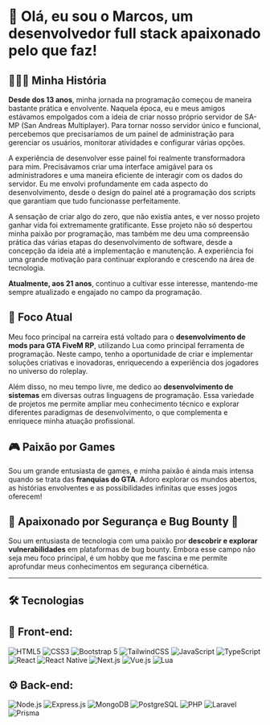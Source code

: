 # 👋 Olá, eu sou o Marcos, um desenvolvedor full stack apaixonado pelo que faz!

## 👨🏻‍💻 Minha História
**Desde dos 13 anos**,  minha jornada na programação começou de maneira bastante prática e envolvente. Naquela época, eu e meus amigos estávamos empolgados com a ideia de criar nosso próprio servidor de SA-MP (San Andreas Multiplayer). Para tornar nosso servidor único e funcional, percebemos que precisaríamos de um painel de administração para gerenciar os usuários, monitorar atividades e configurar várias opções.

A experiência de desenvolver esse painel foi realmente transformadora para mim. Precisávamos criar uma interface amigável para os administradores e uma maneira eficiente de interagir com os dados do servidor. Eu me envolvi profundamente em cada aspecto do desenvolvimento, desde o design do painel até a programação dos scripts que garantiam que tudo funcionasse perfeitamente.

A sensação de criar algo do zero, que não existia antes, e ver nosso projeto ganhar vida foi extremamente gratificante. Esse projeto não só despertou minha paixão por programação, mas também me deu uma compreensão prática das várias etapas do desenvolvimento de software, desde a concepção da ideia até a implementação e manutenção. A experiência foi uma grande motivação para continuar explorando e crescendo na área de tecnologia.

**Atualmente, aos 21 anos**, continuo a cultivar esse interesse, mantendo-me sempre atualizado e engajado no campo da programação.

## 🚀 Foco Atual
Meu foco principal na carreira está voltado para o **desenvolvimento de mods para GTA FiveM RP**, utilizando Lua como principal ferramenta de programação. Neste campo, tenho a oportunidade de criar e implementar soluções criativas e inovadoras, enriquecendo a experiência dos jogadores no universo do roleplay.

Além disso, no meu tempo livre, me dedico ao **desenvolvimento de sistemas** em diversas outras linguagens de programação. Essa variedade de projetos me permite ampliar meu conhecimento técnico e explorar diferentes paradigmas de desenvolvimento, o que complementa e enriquece minha atuação profissional.

## 🎮 Paixão por Games
Sou um grande entusiasta de games, e minha paixão é ainda mais intensa quando se trata das **franquias do GTA**. Adoro explorar os mundos abertos, as histórias envolventes e as possibilidades infinitas que esses jogos oferecem!

## 🎯 Apaixonado por Segurança e Bug Bounty 🚀
Sou um entusiasta de tecnologia com uma paixão por **descobrir e explorar vulnerabilidades** em plataformas de bug bounty. Embora esse campo não seja meu foco principal, é um hobby que me fascina e me permite aprofundar meus conhecimentos em segurança cibernética.

---

## 🛠 Tecnologias


## 🚀 Front-end:
![HTML5](https://img.shields.io/badge/-HTML5-E34F26?style=flat-square&logo=html5&logoColor=white)
![CSS3](https://img.shields.io/badge/-CSS3-1572B6?style=flat-square&logo=css3&logoColor=white)
![Bootstrap 5](https://img.shields.io/badge/-Bootstrap%205-563D7C?style=flat-square&logo=bootstrap&logoColor=white)
![TailwindCSS](https://img.shields.io/badge/-TailwindCSS-38B2AC?style=flat-square&logo=tailwind-css&logoColor=white)
![JavaScript](https://img.shields.io/badge/-JavaScript-F7DF1E?style=flat-square&logo=javascript&logoColor=black)
![TypeScript](https://img.shields.io/badge/-TypeScript-007ACC?style=flat-square&logo=typescript&logoColor=white)
![React](https://img.shields.io/badge/-React-61DAFB?style=flat-square&logo=react&logoColor=black)
![React Native](https://img.shields.io/badge/-React%20Native-61DAFB?style=flat-square&logo=react&logoColor=black)
![Next.js](https://img.shields.io/badge/-Next.js-000000?style=flat-square&logo=nextdotjs&logoColor=white)
![Vue.js](https://img.shields.io/badge/-Vue.js-4FC08D?style=flat-square&logo=vue.js&logoColor=white)
![Lua](https://img.shields.io/badge/-Lua-2C2D72?style=flat-square&logo=lua&logoColor=white)


## ⚙️ Back-end:
![Node.js](https://img.shields.io/badge/-Node.js-339933?style=flat-square&logo=node.js&logoColor=white)
![Express.js](https://img.shields.io/badge/-Express.js-000000?style=flat-square&logo=express&logoColor=white)
![MongoDB](https://img.shields.io/badge/-MongoDB-47A248?style=flat-square&logo=mongodb&logoColor=white)
![PostgreSQL](https://img.shields.io/badge/-PostgreSQL-336791?style=flat-square&logo=postgresql&logoColor=white)
![PHP](https://img.shields.io/badge/-PHP-777BB4?style=flat-square&logo=php&logoColor=white)
![Laravel](https://img.shields.io/badge/-Laravel-FF2D20?style=flat-square&logo=laravel&logoColor=white)
![Prisma](https://img.shields.io/badge/-Prisma-2D3748?style=flat-square&logo=prisma&logoColor=white)
